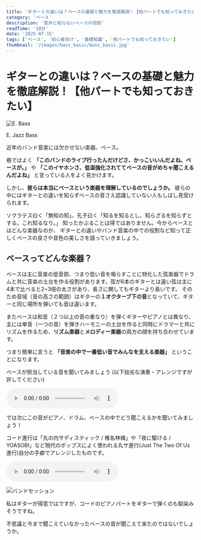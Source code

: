 ```yaml
---
title: 'ギターとの違いは？ベースの基礎と魅力を徹底解説！【他パートでも知っておきたい】'
category: 'ベース'
description: '意外と知らないベースの役割'
readTime: '10分'
date: '2025-07-15'
tags: ['ベース', '初心者向け', '基礎知識', '他パートでも知っておきたい']
thumbnail: '/images/bass_basic/bass_basic.jpg'
---
```


# ギターとの違いは？ベースの基礎と魅力を徹底解説！【他パートでも知っておきたい】

![E. Bass](/images/bass_basic/bass_basic.jpg)
<div className='sidenote'>E. Jazz Bass</div>

<!--todo ベースとは(4つ弦) => 魅力 => 最初のベース(プレシジョン)-->

近年のバンド音楽には欠かせない楽器、ベース。

巷ではよく **「このバンドのライブ行ったんだけどさ、かっこいいんだよね、ベースが。」** や
**「このイヤホンさ、低温強化されててベースの音がめちゃ聞こえるんだよね」** と言っている人をよく見かけます。

しかし、**彼らは本当にベースという楽器を理解しているのでしょうか。** 彼らの中にはギターとの違いを知らずベースの音さえ認識していない人もしばし見受けられます。

ソクラテス曰く「無知の知」、孔子曰く「知るを知るとし、知らざるを知らずとする。これ知るなり。」
知ったかぶることは得ではありません。今からベースとはどんな楽器なのか、
ギターとの違いやバンド音楽の中での役割など知って正しくベースの良さや音色の美しさを語っていきましょう。

## ベースってどんな楽器？
ベースは主に音楽の低音部、つまり低い音を鳴らすことに特化した弦楽器でドラムと共に音楽の土台を作る役割があります。弦が6本のギターとは違い弦は主に4本で比べると2~3倍の太さがあり、長さに関してもギターより長いです。
そのため音域（音の高さの範囲）はギターの**１オクターブ下の音**となっていて、ギターと同じ場所を弾いても音は違います。

またベースは和音（２つ以上の音の重なり）を弾くギターやピアノとは異なり、主には単音（一つの音）を弾きハーモニーの土台を作ると同時にドラマーと共にリズムを作るため、**リズム楽器**と**メロディー楽器**の両方の顔を持ち合わせています。

つまり簡単に言うと **「音楽の中で一番低い音でみんなを支える楽器」** ということになります。

ベースが担当している音を聞いてみましょう (以下拙劣な演奏・アレンジですが許してください)

<audio controls controlslist="nodownload" preload="metadata">
    <source src='/audio/bass_basic/BasicRoot.mp3'>
    お使いのブラウザはこの音声の再生に対応していません
</audio>

では次にこの音がピアノ、ドラム、ベースの中でどう聞こえるかを聞いてみましょう！

コード進行は「丸の内サディスティック / 椎名林檎」や「夜に駆ける / YOASOBI」など現代のポップスによく使われる丸サ進行(Just The Two Of Us進行)自分の手癖でアレンジしたものです。

<audio controls controlslist="nodownload" preload="metadata">
    <source src='/audio/bass_basic/MixedBasicRoot.mp3'>
    お使いのブラウザはこの音声の再生に対応していません
</audio>


![バンドセッション](/images/bass_basic/band_session.jpg)
<div className='sidenote'>私はギターが得意ではですが、コードのピアノパートをギターで弾くのも馴染みそうですね。</div>

不思議と今まで聞こえていなかったベースの音が聞こえて来たのではないでしょうか。